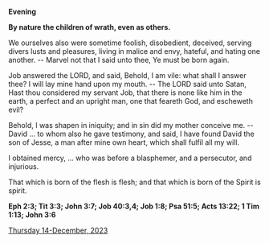 **Evening**

**By nature the children of wrath, even as others.**
 
We ourselves also were sometime foolish, disobedient, deceived, serving divers lusts and pleasures, living in malice and envy, hateful, and hating one another. -- Marvel not that I said unto thee, Ye must be born again.
 
Job answered the LORD, and said, Behold, I am vile: what shall I answer thee? I will lay mine hand upon my mouth. -- The LORD said unto Satan, Hast thou considered my servant Job, that there is none like him in the earth, a perfect and an upright man, one that feareth God, and escheweth evil?
 
Behold, I was shapen in iniquity; and in sin did my mother conceive me. -- David ... to whom also he gave testimony, and said, I have found David the son of Jesse, a man after mine own heart, which shall fulfil all my will.
 
I obtained mercy, ... who was before a blasphemer, and a persecutor, and injurious.
 
That which is born of the flesh is flesh; and that which is born of the Spirit is spirit.  

**Eph 2:3; Tit 3:3; John 3:7; Job 40:3,4; Job 1:8; Psa 51:5; Acts 13:22; 1 Tim 1:13; John 3:6**

[Thursday 14-December, 2023](https://t.me/daily_light)
